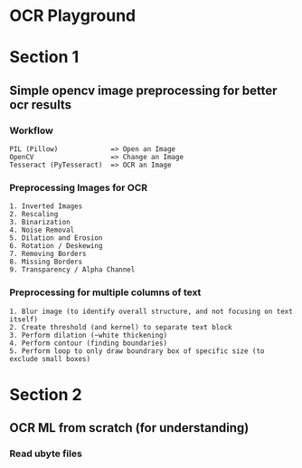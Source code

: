 # OCR Playground

# Section 1

## Simple opencv image preprocessing for better ocr results

### Workflow
```
PIL (Pillow)             => Open an Image
OpenCV                   => Change an Image
Tesseract (PyTesseract)  => OCR an Image
```

### Preprocessing Images for OCR
```
1. Inverted Images
2. Rescaling
3. Binarization
4. Noise Removal
5. Dilation and Erosion
6. Rotation / Deskewing 
7. Removing Borders
8. Missing Borders
9. Transparency / Alpha Channel
```

### Preprocessing for multiple columns of text
```
1. Blur image (to identify overall structure, and not focusing on text itself) 
2. Create threshold (and kernel) to separate text block 
3. Perform dilation (~white thickening)
4. Perform contour (finding boundaries)  
5. Perform loop to only draw boundrary box of specific size (to exclude small boxes)
```

# Section 2

## OCR ML from scratch (for understanding)

### Read ubyte files
